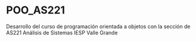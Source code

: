 # POO_AS221
Desarrollo del curso de programación orientada a objetos con la sección de AS221 Análisis de Sistemas IESP Valle Grande
